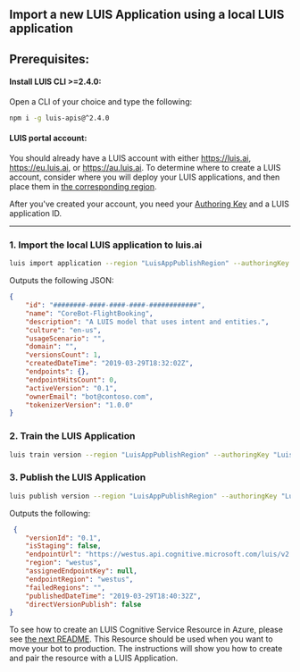 ## Import a new LUIS Application using a local LUIS application

## Prerequisites:

#### Install LUIS CLI >=2.4.0:
Open a CLI of your choice and type the following:
```bash
npm i -g luis-apis@^2.4.0
```

#### LUIS portal account:
You should already have a LUIS account with either https://luis.ai, https://eu.luis.ai, or https://au.luis.ai. To determine where to create a LUIS account, consider where you will deploy your LUIS applications, and then place them in [the corresponding region][LUIS-Authoring-Regions].

After you've created your account, you need your [Authoring Key][LUIS-AKey] and a LUIS application ID.

  [LUIS-Authoring-Regions]: https://docs.microsoft.com/en-us/azure/cognitive-services/luis/luis-reference-regions#luis-authoring-regions]
  [LUIS-AKey]: https://docs.microsoft.com/en-us/azure/cognitive-services/luis/luis-concept-keys#authoring-key

___

### 1. Import the local LUIS application to luis.ai
```bash
luis import application --region "LuisAppPublishRegion" --authoringKey "LuisAuthoringKey" --appName "CoreBot-FlightBooking" --in "./cognitiveModels/FlightBooking.json"
```

Outputs the following JSON:
```json
{
    "id": "########-####-####-####-############",
    "name": "CoreBot-FlightBooking",
    "description": "A LUIS model that uses intent and entities.",
    "culture": "en-us",
    "usageScenario": "",
    "domain": "",
    "versionsCount": 1,
    "createdDateTime": "2019-03-29T18:32:02Z",
    "endpoints": {},
    "endpointHitsCount": 0, 
    "activeVersion": "0.1",
    "ownerEmail": "bot@contoso.com",
    "tokenizerVersion": "1.0.0"
}
```

### 2. Train the LUIS Application
```bash
luis train version --region "LuisAppPublishRegion" --authoringKey "LuisAuthoringKey" --appId "LuisAppId" --versionId "LuisAppversion" --wait
```

### 3. Publish the LUIS Application
```bash
luis publish version --region "LuisAppPublishRegion" --authoringKey "LuisAuthoringKey" --appId "LuisAppId" --versionId "LuisAppversion" --publishRegion "LuisAppPublishRegion"
```

Outputs the following:
```json
 {
    "versionId": "0.1",
    "isStaging": false,
    "endpointUrl": "https://westus.api.cognitive.microsoft.com/luis/v2.0/apps/########-####-####-####-############",
    "region": "westus",
    "assignedEndpointKey": null,
    "endpointRegion": "westus",
    "failedRegions": "",
    "publishedDateTime": "2019-03-29T18:40:32Z",
    "directVersionPublish": false
}
```

To see how to create an LUIS Cognitive Service Resource in Azure, please see [the next README][README-LUIS]. This Resource should be used when you want to move your bot to production. The instructions will show you how to create and pair the resource with a LUIS Application.

  [README-LUIS]: ./README-LUIS.md